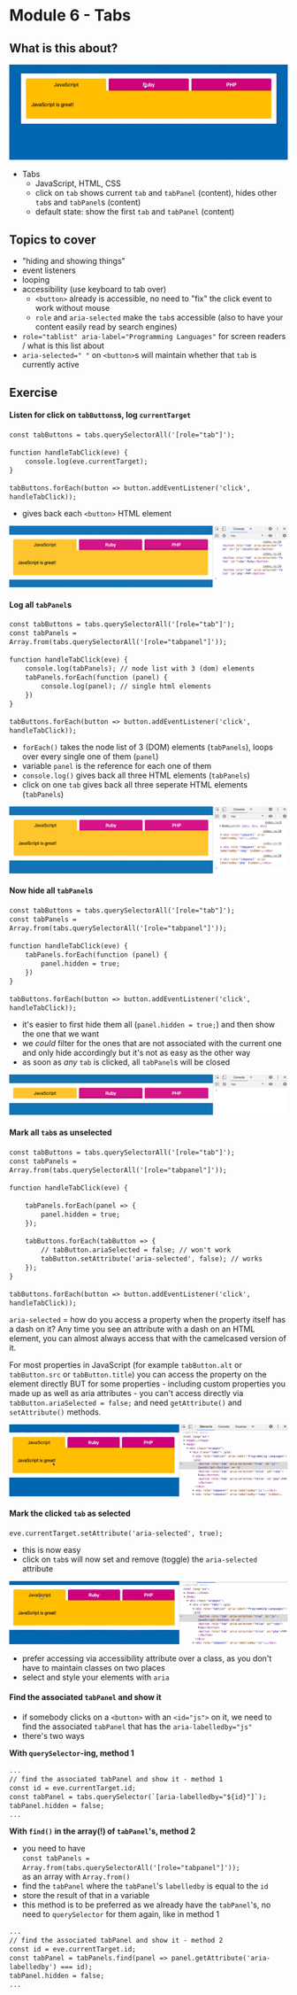 # Module 6 - Tabs

## What is this about?

![mod 0603](./img/screen-mod0604-00.gif)

- Tabs
  - JavaScript, HTML, CSS
  - click on `tab` shows current `tab` and `tabPanel` (content), hides other `tab`s and `tabPanel`s (content)
  - default state: show the first `tab` and `tabPanel` (content)

## Topics to cover

- "hiding and showing things"
- event listeners
- looping
- accessibility (use keyboard to tab over)
  - `<button>` already is accessible, no need to "fix" the click event to work without mouse
  - `role` and `aria-selected` make the `tab`s accessible (also to have your content easily read by search engines)
- `role="tablist" aria-label="Programming Languages"` for screen readers / what is this list about
- `aria-selected=" "` on `<button>`s will maintain whether that `tab` is currently active

## Exercise

#### Listen for click on `tabButtons`s, log `currentTarget`

```
const tabButtons = tabs.querySelectorAll('[role="tab"]');

function handleTabClick(eve) {
    console.log(eve.currentTarget);
}

tabButtons.forEach(button => button.addEventListener('click', handleTabClick));
```

- gives back each `<button>` HTML element

![mod 0604](./img/screen-mod0604-01.png)

#### Log all `tabPanel`s

```
const tabButtons = tabs.querySelectorAll('[role="tab"]');
const tabPanels = Array.from(tabs.querySelectorAll('[role="tabpanel"]'));

function handleTabClick(eve) {
    console.log(tabPanels); // node list with 3 (dom) elements
    tabPanels.forEach(function (panel) {
        console.log(panel); // single html elements
    })
}

tabButtons.forEach(button => button.addEventListener('click', handleTabClick));
```

- `forEach()` takes the node list of 3 (DOM) elements (`tabPanels`), loops over every single one of them (`panel`)
- variable `panel` is the reference for each one of them
- `console.log()` gives back all three HTML elements (`tabPanels`)
- click on one `tab` gives back all three seperate HTML elements (`tabPanels`)

![mod 0604](./img/screen-mod0604-02.png)

#### Now hide all `tabPanel`s

```
const tabButtons = tabs.querySelectorAll('[role="tab"]');
const tabPanels = Array.from(tabs.querySelectorAll('[role="tabpanel"]'));

function handleTabClick(eve) {
    tabPanels.forEach(function (panel) {
        panel.hidden = true;
    })
}

tabButtons.forEach(button => button.addEventListener('click', handleTabClick));
```

- it's easier to first hide them all (`panel.hidden = true;`) and then show the one that we want
- we _could_ filter for the ones that are not associated with the current one and only hide accordingly but it's not as easy as the other way
- as soon as _any_ `tab` is clicked, all `tabPanel`s will be closed

![mod 0604](./img/screen-mod0604-03.png)

#### Mark all `tab`s as unselected

```
const tabButtons = tabs.querySelectorAll('[role="tab"]');
const tabPanels = Array.from(tabs.querySelectorAll('[role="tabpanel"]'));

function handleTabClick(eve) {

    tabPanels.forEach(panel => {
        panel.hidden = true;
    });

    tabButtons.forEach(tabButton => {
        // tabButton.ariaSelected = false; // won't work
        tabButton.setAttribute('aria-selected', false); // works
    });
}

tabButtons.forEach(button => button.addEventListener('click', handleTabClick));
```

`aria-selected` = how do you access a property when the property itself has a dash on it?
Any time you see an attribute with a dash on an HTML element, you can almost always access that with the camelcased version of it.

For most properties in JavaScript (for example `tabButton.alt` or `tabButton.src` or `tabButton.title`) you can access the property on the element directly BUT for some properties - including custom properties you made up as well as aria attributes - you can't access directly via `tabButton.ariaSelected = false;` and need `getAttribute()` and `setAttribute()` methods.

![mod 0604](./img/screen-mod0604-04.gif)

#### Mark the clicked `tab` as selected

```
eve.currentTarget.setAttribute('aria-selected', true);
```

- this is now easy
- click on `tab`s will now set and remove (toggle) the `aria-selected` attribute

![mod 0604](./img/screen-mod0604-05.gif)

- prefer accessing via accessibility attribute over a class, as you don't have to maintain classes on two places
- select and style your elements with `aria`

#### Find the associated `tabPanel` and show it

- if somebody clicks on a `<button>` with an `<id="js">` on it, we need to find the associated `tabPanel` that has the `aria-labelledby="js"`
- there's two ways

**With `querySelector`-ing, method 1**

```
...
// find the associated tabPanel and show it - method 1
const id = eve.currentTarget.id;
const tabPanel = tabs.querySelector(`[aria-labelledby="${id}"]`);
tabPanel.hidden = false;
...
```

**With `find()` in the array(!) of `tabPanel`'s, method 2**

- you need to have <br>
  `const tabPanels = Array.from(tabs.querySelectorAll('[role="tabpanel"]'));`<br>
  as an array with `Array.from()`
- find the `tabPanel` where the `tabPanel`'s `labelledby` is equal to the `id`
- store the result of that in a variable
- this method is to be preferred as we already have the `tabPanel`'s, no need to `querySelector` for them again, like in method 1

```
...
// find the associated tabPanel and show it - method 2
const id = eve.currentTarget.id;
const tabPanel = tabPanels.find(panel => panel.getAttribute('aria-labelledby') === id);
tabPanel.hidden = false;
...
```
